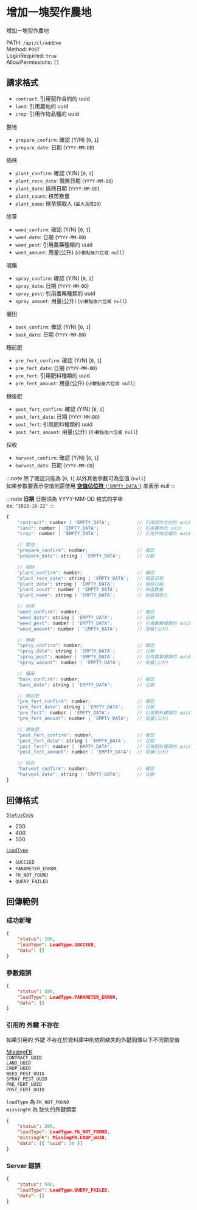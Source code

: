 # 增加一塊契作農地

增加一塊契作農地

PATH: `/api/cl/addOne`  
Method: `POST`  
LoginRequired: `true`  
AllowPermissions: `[]`  


## 請求格式
* `contract`: 引用契作合約的 uuid   
* `land`: 引用農地的 uuid           
* `crop`: 引用作物品種的 uuid       

整地
* `prepare_confirm`: 確認           (Y/N) [`0`, `1`]
* `prepare_date`: 日期              (`YYYY-MM-DD`)

插秧
* `plant_confirm`: 確認             (Y/N) [`0`, `1`]
* `plant_recv_date`: 領苗日期       (`YYYY-MM-DD`)
* `plant_date`: 插秧日期            (`YYYY-MM-DD`)
* `plant_count`: 秧苗數量           
* `plant_name`: 秧苗領取人          (`最大長度20`)

除草
* `weed_confirm`: 確認              (Y/N) [`0`, `1`]
* `weed_date`: 日期                 (`YYYY-MM-DD`)
* `weed_pest`: 引用農藥種類的 uuid   
* `weed_amount`: 用量(公升)          (`小數點後六位或 null`)

噴藥
* `spray_confirm`: 確認             (Y/N) [`0`, `1`]
* `spray_date`: 日期                (`YYYY-MM-DD`)
* `spray_pest`: 引用農藥種類的 uuid  
* `spray_amount`: 用量(公升)         (`小數點後六位或 null`)

曬田
* `bask_confirm`: 確認              (Y/N) [`0`, `1`]
* `bask_date`: 日期                 (`YYYY-MM-DD`)

穗前肥
* `pre_fert_confirm`: 確認          (Y/N) [`0`, `1`]
* `pre_fert_date`: 日期             (`YYYY-MM-DD`)
* `pre_fert`: 引用肥料種類的 uuid    
* `pre_fert_amount`: 用量(公升)      (`小數點後六位或 null`)

穗後肥
* `post_fert_confirm`: 確認         (Y/N) [`0`, `1`]
* `post_fert_date`: 日期            (`YYYY-MM-DD`)
* `post_fert`: 引用肥料種類的 uuid   
* `post_fert_amount`: 用量(公升)     (`小數點後六位或 null`)

採收
* `harvest_confirm`: 確認           (Y/N) [`0`, `1`]
* `harvest_date`: 日期              (`YYYY-MM-DD`)

:::note
除了確認只能為 [`0`, `1`] 以外其他參數可為空值 (`null`)  
如果參數要表示空值則需使用 [**空值佔位符** (`'EMPTY_DATA'`)](../../types.md#requestparameterformat) 來表示 null
:::

:::note
**日期**
    日期須為 YYYY-MM-DD 格式的字串  
    ex: `"2023-10-22"`
:::

```js
{
    "contract": number | 'EMPTY_DATA';          // 引用契作合約的 uuid      (INT)
    "land": number | 'EMPTY_DATA';              // 引用農地的 uuid          (INT)
    "crop": number | 'EMPTY_DATA';              // 引用作物品種的 uuid      (INT)

    // 整地
    "prepare_confirm": number;                  // 確認                     (Y/N) [0, 1]
    "prepare_date": string | 'EMPTY_DATA';      // 日期                     Date (YYYY-MM-DD)

    // 插秧
    "plant_confirm": number;                    // 確認                     (Y/N) [0, 1]
    "plant_recv_date": string | 'EMPTY_DATA';   // 領苗日期                 Date (YYYY-MM-DD)
    "plant_date": string | 'EMPTY_DATA';        // 插秧日期                 Date (YYYY-MM-DD)
    "plant_count": number | 'EMPTY_DATA';       // 秧苗數量                 (INT_UNSIGNED)
    "plant_name": string | 'EMPTY_DATA';        // 秧苗領取人               string(20)

    // 除草
    "weed_confirm": number;                     // 確認                     (Y/N) [0, 1]
    "weed_date": string | 'EMPTY_DATA';         // 日期                     Date (YYYY-MM-DD)
    "weed_pest": number | 'EMPTY_DATA';         // 引用農藥種類的 uuid       (INT)
    "weed_amount": number | 'EMPTY_DATA';       // 用量(公升)               float

    // 噴藥
    "spray_confirm": number;                    // 確認                     (Y/N) [0, 1]
    "spray_date": string | 'EMPTY_DATA';        // 日期                     Date (YYYY-MM-DD)
    "spray_pest": number | 'EMPTY_DATA';        // 引用農藥種類的 uuid       (INT)
    "spray_amount": number | 'EMPTY_DATA';      // 用量(公升)               float

    // 曬田
    "bask_confirm": number;                     // 確認                     (Y/N) [0, 1]
    "bask_date": string | 'EMPTY_DATA';         // 日期                     Date (YYYY-MM-DD)

    // 穗前肥
    "pre_fert_confirm": number;                 // 確認                     (Y/N) [0, 1]
    "pre_fert_date": string | 'EMPTY_DATA';     // 日期                     Date (YYYY-MM-DD)
    "pre_fert": number | 'EMPTY_DATA';          // 引用肥料種類的 uuid       (INT)
    "pre_fert_amount": number | 'EMPTY_DATA';   // 用量(公升)               float

    // 穗後肥
    "post_fert_confirm": number;                // 確認                     (Y/N) [0, 1]
    "post_fert_date": string | 'EMPTY_DATA';    // 日期                     Date (YYYY-MM-DD)
    "post_fert": number | 'EMPTY_DATA';         // 引用肥料種類的 uuid       (INT)
    "post_fert_amount": number | 'EMPTY_DATA';  // 用量(公升)               float

    // 採收
    "harvest_confirm": number;                  // 確認                     (Y/N) [0, 1]
    "harvest_date": string | 'EMPTY_DATA';      // 日期                     Date (YYYY-MM-DD)
}
```


## 回傳格式
[`StatusCode`](../../types.md#statuscode)  
* 200
* 400
* 500

[`LoadType`](../../types.md#loadtype)  
* `SUCCEED`
* `PARAMETER_ERROR`
* `FK_NOT_FOUND`
* `QUERY_FAILED`


## 回傳範例
### 成功新增
```json
{
    "status": 200,
    "loadType": LoadType.SUCCEED,
    "data": []
}
```

### 參數錯誤
```json
{
    "status": 400,
    "loadType": LoadType.PARAMETER_ERROR,
    "data": []
}
```

### 引用的 外鍵 不存在  
如果引用的 外鍵 不存在於資料庫中則依照缺失的外鍵回傳以下不同類型值  

[MissingFK](../../types.md#missingfk)  
`CONTRACT_UUID`  
`LAND_UUID`  
`CROP_UUID`  
`WEED_PEST_UUID`  
`SPRAY_PEST_UUID`  
`PRE_FERT_UUID`  
`POST_FERT_UUID`  

`loadType` 為 `FK_NOT_FOUND`  
`missingFK` 為 缺失的外鍵類型  

```json
{
    "status": 200,
    "loadType": LoadType.FK_NOT_FOUND,
    "missingFK": MissingFK.CROP_UUID,
    "data": [{ "uuid": 30 }]
}
```

### Server 錯誤  
```json
{
    "status": 500,
    "loadType": LoadType.QUERY_FAILED,
    "data": []
}
```
